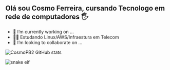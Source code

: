 ## Olá sou Cosmo Ferreira, cursando Tecnologo em rede de computadores 🖐️

- 💼 I’m currently working on ...
- 👨‍💻 Estudando Linux/AWS/Infraestura em Telecom
- 👯 I’m looking to collaborate on ...

![CosmoPB2 GitHub stats](https://github-readme-stats.vercel.app/api?username=CosmoPB2&show_icons=true&theme=dark)

![snake eif](https://github.com/CosmoPB2/CosmoPB2/blob/output/eithub-contribution-grid-snake.svg)



  

